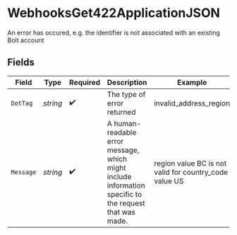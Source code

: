 # WebhooksGet422ApplicationJSON

An error has occured, e.g. the identifier is not associated with an existing Bolt account


## Fields

| Field                                                                                                   | Type                                                                                                    | Required                                                                                                | Description                                                                                             | Example                                                                                                 |
| ------------------------------------------------------------------------------------------------------- | ------------------------------------------------------------------------------------------------------- | ------------------------------------------------------------------------------------------------------- | ------------------------------------------------------------------------------------------------------- | ------------------------------------------------------------------------------------------------------- |
| `DotTag`                                                                                                | *string*                                                                                                | :heavy_check_mark:                                                                                      | The type of error returned                                                                              | invalid_address_region                                                                                  |
| `Message`                                                                                               | *string*                                                                                                | :heavy_check_mark:                                                                                      | A human-readable error message, which might include information specific to<br/>the request that was made.<br/> | region value BC is not valid for country_code value US                                                  |